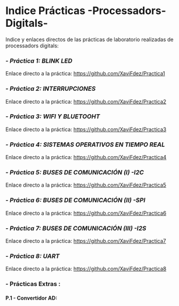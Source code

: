# Indice Prácticas -Processadors-Digitals-
Indice y enlaces directos de las prácticas de laboratorio realizadas de processadors digitals:

### *- Práctica 1: BLINK LED* 
Enlace directo a la práctica: https://github.com/XaviFdez/Practica1

### *- Práctica 2: INTERRUPCIONES*
Enlace directo a la práctica: https://github.com/XaviFdez/Practica2

### *- Práctica 3: WIFI Y BLUETOOHT*
Enlace directo a la práctica: https://github.com/XaviFdez/Practica3

### *- Práctica 4: SISTEMAS OPERATIVOS EN TIEMPO REAL*
Enlace directo a la práctica: https://github.com/XaviFdez/Practica4

### *- Práctica 5: BUSES DE COMUNICACIÓN (I) -I2C*
Enlace directo a la práctica: https://github.com/XaviFdez/Practica5

### *- Práctica 6: BUSES DE COMUNICACIÓN (II) -SPI*
Enlace directo a la práctica: https://github.com/XaviFdez/Practica6

### *- Práctica 7: BUSES DE COMUNICACIÓN (III) -I2S*
Enlace directo a la práctica: https://github.com/XaviFdez/Practica7

### *- Práctica 8: UART*
Enlace directo a la práctica: https://github.com/XaviFdez/Practica8


###  - Prácticas Extras :

 #### P.1 - Convertidor AD: 

